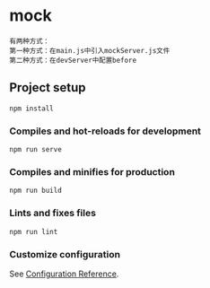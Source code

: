 # mock

```
有两种方式：
第一种方式：在main.js中引入mockServer.js文件
第二种方式：在devServer中配置before
```

## Project setup
```
npm install
```

### Compiles and hot-reloads for development
```
npm run serve
```

### Compiles and minifies for production
```
npm run build
```

### Lints and fixes files
```
npm run lint
```

### Customize configuration
See [Configuration Reference](https://cli.vuejs.org/config/).
